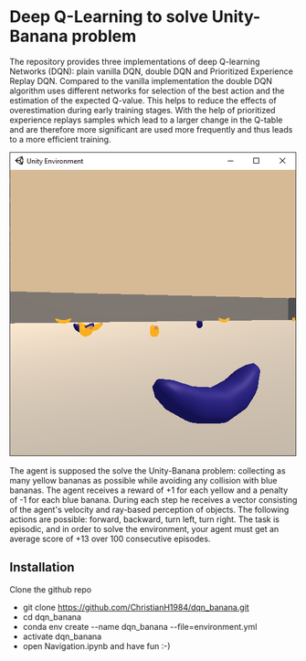# Deep Q-Learning to solve Unity-Banana problem

The repository provides three implementations of deep Q-learning Networks (DQN): plain vanilla DQN, double DQN and 
Prioritized Experience Replay DQN. Compared to the vanilla implementation the double DQN algorithm uses different networks
for selection of the best action and the estimation of the expected Q-value. This helps to reduce the effects of 
overestimation during early training stages. With the help of prioritized experience replays samples which lead to a 
larger change in the Q-table and are therefore more significant are used more frequently and thus leads to a more
 efficient training.
  
 ![Alt text](unity-banana.png?raw=true "Title")
 
The agent is supposed the solve the Unity-Banana problem: collecting as many yellow bananas as possible while avoiding any
collision with blue bananas. The agent receives a reward of +1 for each yellow and a penalty of -1 for each blue banana.
During each step he receives a vector consisting of the agent's velocity and ray-based perception of objects. 
The following actions are possible: forward, backward, turn left, turn right.
The task is episodic, and in order to solve the environment, your agent must get an average score of +13 over 100 
consecutive episodes.

## Installation
Clone the github repo
- git clone https://github.com/ChristianH1984/dqn_banana.git
- cd dqn_banana
- conda env create --name dqn_banana --file=environment.yml
- activate dqn_banana
- open Navigation.ipynb and have fun :-)